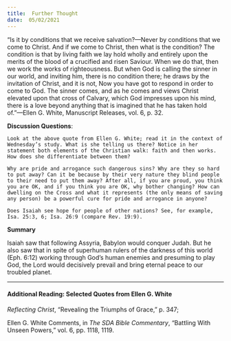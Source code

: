 ```yaml
---
title:  Further Thought
date:  05/02/2021
---
```


“Is it by conditions that we receive salvation?—Never by conditions that we come to Christ. And if we come to Christ, then what is the condition? The condition is that by living faith we lay hold wholly and entirely upon the merits of the blood of a crucified and risen Saviour. When we do that, then we work the works of righteousness. But when God is calling the sinner in our world, and inviting him, there is no condition there; he draws by the invitation of Christ, and it is not, Now you have got to respond in order to come to God. The sinner comes, and as he comes and views Christ elevated upon that cross of Calvary, which God impresses upon his mind, there is a love beyond anything that is imagined that he has taken hold of.”—Ellen G. White, Manuscript Releases, vol. 6, p. 32.

**Discussion Questions**:

`Look at the above quote from Ellen G. White; read it in the context of Wednesday’s study. What is she telling us there? Notice in her statement both elements of the Christian walk: faith and then works. How does she differentiate between them?`

`Why are pride and arrogance such dangerous sins? Why are they so hard to put away? Can it be because by their very nature they blind people to their need to put them away? After all, if you are proud, you think you are OK, and if you think you are OK, why bother changing? How can dwelling on the Cross and what it represents (the only means of saving any person) be a powerful cure for pride and arrogance in anyone?`

`Does Isaiah see hope for people of other nations? See, for example, Isa. 25:3, 6; Isa. 26:9 (compare Rev. 19:9).`

**Summary**

Isaiah saw that following Assyria, Babylon would conquer Judah. But he also saw that in spite of superhuman rulers of the darkness of this world (Eph. 6:12) working through God’s human enemies and presuming to play God, the Lord would decisively prevail and bring eternal peace to our troubled planet.

---

#### Additional Reading: Selected Quotes from Ellen G. White

_Reflecting Christ_, “Revealing the Triumphs of Grace,” p. 347;

Ellen G. White Comments, in _The SDA Bible Commentary_, “Battling With Unseen Powers,” vol. 6, pp. 1118, 1119.